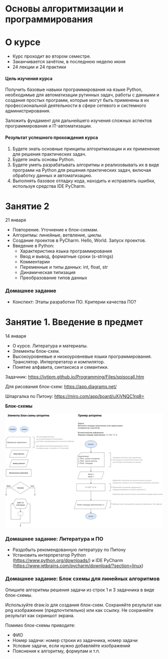 # Основы алгоритмизации и программирования

# О курсе
- Курс проходит во втором семестре. 
- Заканчивается зачётом, в последнюю неделю июня
- 24 лекции и 24 практики


#### Цель изучения курса
Получить базовые навыки программирования на языке Python, необходимые для автоматизации рутинных задач, работы с данными и создания простых программ, которые могут быть применены в их профессиональной деятельности в сфере сетевого и системного администрирования.  

Заложить фундамент для дальнейшего изучения сложных аспектов программирования и IT-автоматизации.


#### Результат успешного прохождения курса
1. Будете знать основные принципы алгоритмизации и их применение для решения практических задач.  
2. Будете знать основы Python.
1. Будете уметь разрабатывать алгоритмы и реализовывать их в виде программ на Python для решения практических задач, включая обработку данных и автоматизацию.  
4. Выполнять базовое отладку кода, находить и исправлять ошибки, используя средства IDE PyCharm.  

# Занятие 2
21 января
- Повторение. Уточнение к блок-схемам.
- Алгоритмы: линейные, ветвление, циклы.
- Создание проектов в PyCharm. Hello, World. Запуск проектов.
- Введение в Python:
    - Характеристика языка программирования
    - Ввод и вывод, форматные сроки (s-strings)
    - Комментарии
    - Переменные и типы данных: int, float, str
    - Динамическая типизация
    - Преобразование типов данных

### Домашнее задание
- Конспект: Этапы разработки ПО. Критерии качества ПО?


# Занятие 1. Введение в предмет
14 января
- О курсе. Литература и материалы.
- Элементы блок-схем. 
- Высокоуровневые и низкоуровневые языки программирования. Транслятор. Интерпретатор и компилятор.
- Понятие алфавита, синтаксиса и семантики.

Задачник: https://ivtipm.github.io/Programming/Files/spisocall.htm

Для рисования блок-схем: https://app.diagrams.net/

Шпаргалка по Питону: https://miro.com/app/board/uXjVNQC1rq8=


**Блок-схемы**

<img src="Flowchart-example.drawio.png">


### Домашнее задание: Литература и ПО
- Раздобыть рекомендованную литературу по Питону
- Установить интерпретатор Python (https://www.python.org/downloads/) и IDE PyCharm (https://www.jetbrains.com/pycharm/download/?section=linux)

### Домашнее задание: Блок схемы для линейных алгоритмов
Опишите алгоритмы решения задачи из строк 1 и 3 задачника в виде блок-схемы.

Используйте draw.io для создания блок-схем. Сохраняйте результат как png изображение (предпочтительно) или как ссылку. Не сохраняйте результат как скриншот экрана.

Помимо блок-схемы приводите:
- ФИО
- Номер задачи: номер строки из задачника, номер задачи
- Условие задачи, если нужно добавляйте изображений
- Пояснения к алгоритму, формулам и т.п.
